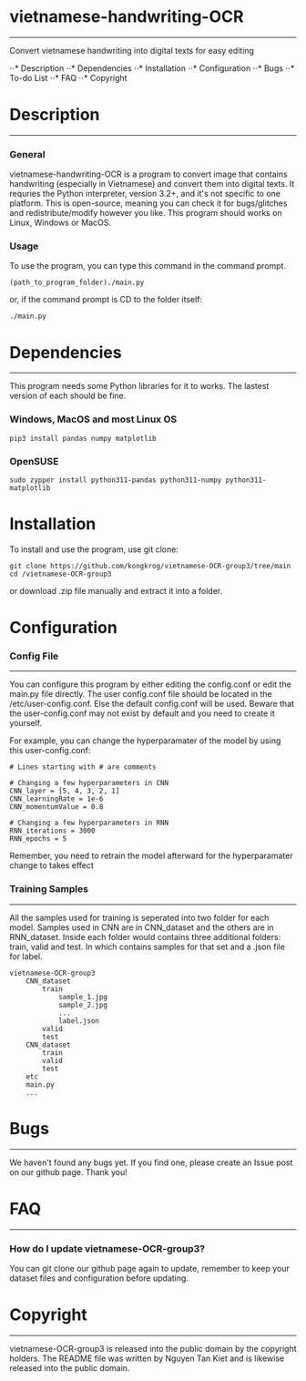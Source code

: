# vietnamese-handwriting-OCR
---
Convert vietnamese handwriting into digital texts for easy editing

⋅⋅* Description
⋅⋅* Dependencies
⋅⋅* Installation
⋅⋅* Configuration
⋅⋅* Bugs
⋅⋅* To-do List
⋅⋅* FAQ
⋅⋅* Copyright

# Description
---

### General
vietnamese-handwriting-OCR is a program to convert image that contains handwriting (especially in Vietnamese) and convert them into digital texts. It requries the Python interpreter, version 3.2+, and it's not specific to one platform. This is open-source, meaning you can check it for bugs/glitches and redistribute/modify however you like. This program should works on Linux, Windows or MacOS.

### Usage
To use the program, you can type this command in the command prompt.
```
(path_to_program_folder)./main.py
```
or, if the command prompt is CD to the folder itself:
```
./main.py
```

# Dependencies
---

This program needs some Python libraries for it to works. The lastest version of each should be fine.
### Windows, MacOS and most Linux OS
```
pip3 install pandas numpy matplotlib
```

### OpenSUSE
```
sudo zypper install python311-pandas python311-numpy python311-matplotlib
```

# Installation

To install and use the program, use git clone:
```
git clone https://github.com/kongkrog/vietnamese-OCR-group3/tree/main
cd /vietnamese-OCR-group3
```
or download .zip file manually and extract it into a folder.

# Configuration

### Config File
---
You can configure this program by either editing the config.conf or edit the main.py file directly.
The user config.conf file should be located in the /etc/user-config.conf. Else the default config.conf
will be used. Beware that the user-config.conf may not exist by default and you need to create it yourself.

For example, you can change the hyperparamater of the model by using this user-config.conf:
```
# Lines starting with # are comments

# Changing a few hyperparameters in CNN
CNN_layer = [5, 4, 3, 2, 1]
CNN_learningRate = 1e-6
CNN_momentumValue = 0.8

# Changing a few hyperparameters in RNN
RNN_iterations = 3000
RNN_epochs = 5
```
Remember, you need to retrain the model afterward for the hyperparamater change to takes effect

### Training Samples
---
All the samples used for training is seperated into two folder for each model.
Samples used in CNN are in CNN_dataset and the others are in RNN_dataset.
Inside each folder would contains three additional folders: train, valid and test. In which contains samples for that set and a .json file for label.

```
vietnamese-OCR-group3
    CNN_dataset
        train
            sample_1.jpg
            sample_2.jpg
            ...
            label.json
        valid
        test
    CNN_dataset
        train
        valid
        test
    etc
    main.py
    ...
```

# Bugs
---
We haven't found any bugs yet. If you find one, please create an Issue post on our github page. Thank you!

# FAQ
---
### How do I update vietnamese-OCR-group3?
You can git clone our github page again to update, remember to keep your dataset files and configuration before updating.

# Copyright
---
vietnamese-OCR-group3 is released into the public domain by the copyright holders.
The README file was written by Nguyen Tan Kiet and is likewise released into the public domain.
